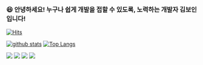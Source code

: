 ### 😆 안녕하세요! 누구나 쉽게 개발을 접할 수 있도록, 노력하는 개발자 김보인입니다!
[![Hits](https://hits.seeyoufarm.com/api/count/incr/badge.svg?url=https%3A%2F%2Fgithub.com%2FBoin-Kau)](https://hits.seeyoufarm.com)
<!--
**Boin-Kau/Boin-Kau** is a ✨ _special_ ✨ repository because its `README.md` (this file) appears on your GitHub profile.

Here are some ideas to get you started:

- 🔭 I’m currently working on ...
- 🌱 I’m currently learning ...
- 👯 I’m looking to collaborate on ...
- 🤔 I’m looking for help with ...
- 💬 Ask me about ...
- 📫 How to reach me: ...
- 😄 Pronouns: ...
- ⚡ Fun fact: ...
-->

[![github stats](https://github-readme-stats.vercel.app/api?username=Boin-Kau&show_icons=true&hide_border=true)](https://github.com/Boin-Kau)
[![Top Langs](https://github-readme-stats.vercel.app/api/top-langs/?username=Boin-Kau&layout=compact)](https://github.com/Boin-Kau)

<a href="" target="_blank"><img src="https://img.shields.io/badge/Android-3DDC84?style=flat-square&logo=Android&logoColor=white"/></a>
<a href="" target="_blank"><img src="https://img.shields.io/badge/Kotlin-0095D5?style=flat-square&logo=Kotlin&logoColor=white"/></a>
<a href="" target="_blank"><img src="https://img.shields.io/badge/HTML-E34F26?style=flat-square&logo=HTML&logoColor=white"/></a>
<a href="" target="_blank"><img src="https://img.shields.io/badge/CSS-1572B6?style=flat-square&logo=CSS&logoColor=white"/></a>
